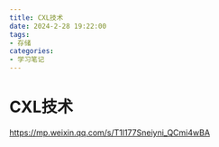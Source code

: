 ```yaml
---
title: CXL技术
date: 2024-2-28 19:22:00
tags: 
- 存储
categories:
- 学习笔记
---
```


# CXL技术

https://mp.weixin.qq.com/s/T1l177Sneiyni_QCmi4wBA
